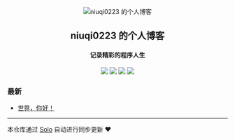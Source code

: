 <p align="center"><img alt="niuqi0223 的个人博客" src="https://static.b3log.org/images/brand/solo-32.png"></p><h2 align="center">
niuqi0223 的个人博客
</h2>

<h4 align="center">记录精彩的程序人生</h4>
<p align="center"><a title="niuqi0223 的个人博客" target="_blank" href="https://github.com/niuqi0223/solo-blog"><img src="https://img.shields.io/github/last-commit/niuqi0223/solo-blog.svg?style=flat-square&color=FF9900"></a>
<a title="GitHub repo size in bytes" target="_blank" href="https://github.com/niuqi0223/solo-blog"><img src="https://img.shields.io/github/repo-size/niuqi0223/solo-blog.svg?style=flat-square"></a>
<a title="Solo Version" target="_blank" href="https://github.com/b3log/solo/releases"><img src="https://img.shields.io/badge/solo-3.6.6-f1e05a.svg?style=flat-square&color=blueviolet"></a>
<a title="Hits" target="_blank" href="https://github.com/b3log/hits"><img src="https://hits.b3log.org/niuqi0223/solo-blog.svg"></a></p>

### 最新

* [世界，你好！](https://www.murmur.xyz/hello-solo)



---

本仓库通过 [Solo](https://github.com/b3log/solo) 自动进行同步更新 ❤️ 